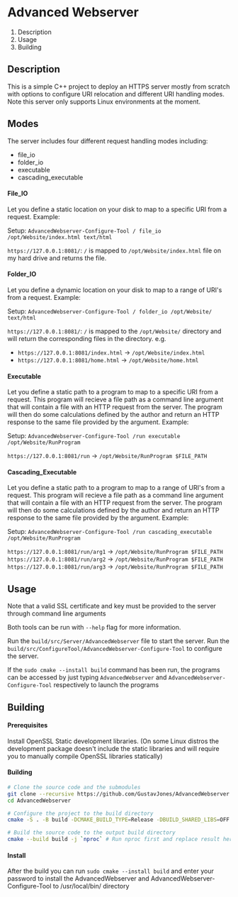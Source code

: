 # Advanced Webserver

1. Description
2. Usage
3. Building

## Description

This is a simple C++ project to deploy an HTTPS server mostly from scratch
with options to configure URI relocation and different URI handling modes.
Note this server only supports Linux environments at the moment.

## Modes

The server includes four different request handling modes including:

- file_io
- folder_io
- executable
- cascading_executable

#### File_IO

Let you define a static location on your disk to map to a specific URI from a request.
Example:

Setup: `AdvancedWebserver-Configure-Tool / file_io /opt/Website/index.html text/html`

`https://127.0.0.1:8081/`: `/` is mapped to `/opt/Website/index.html` file on my hard drive and returns the file.

#### Folder_IO

Let you define a dynamic location on your disk to map to a range of URI's from a request.
Example:

Setup: `AdvancedWebserver-Configure-Tool / folder_io /opt/Website/ text/html`

`https://127.0.0.1:8081/`: `/` is mapped to the `/opt/Website/` directory and will return the corresponding files in the directory.
e.g.

- `https://127.0.0.1:8081/index.html` -> `/opt/Website/index.html`
- `https://127.0.0.1:8081/home.html` -> `/opt/Website/home.html`

#### Executable

Let you define a static path to a program to map to a specific URI from a request.
This program will recieve a file path as a command line argument that will contain a
file with an HTTP request from the server. The program will then do some calculations defined
by the author and return an HTTP response to the same file provided by the argument.
Example:

Setup: `AdvancedWebserver-Configure-Tool /run executable /opt/Website/RunProgram`

`https://127.0.0.1:8081/run` -> `/opt/Website/RunProgram $FILE_PATH`

#### Cascading_Executable

Let you define a static path to a program to map to a range of URI's from a request.
This program will recieve a file path as a command line argument that will contain a
file with an HTTP request from the server. The program will then do some calculations defined
by the author and return an HTTP response to the same file provided by the argument.
Example:

Setup: `AdvancedWebserver-Configure-Tool /run cascading_executable /opt/Website/RunProgram`

`https://127.0.0.1:8081/run/arg1` -> `/opt/Website/RunProgram $FILE_PATH`
`https://127.0.0.1:8081/run/arg2` -> `/opt/Website/RunProgram $FILE_PATH`
`https://127.0.0.1:8081/run/arg3` -> `/opt/Website/RunProgram $FILE_PATH`

## Usage

Note that a valid SSL certificate and key must be provided
to the server through command line arguments

Both tools can be run with `--help` flag for more information.

Run the `build/src/Server/AdvancedWebserver` file to start the server.
Run the `build/src/ConfigureTool/AdvancedWebserver-Configure-Tool` to configure the server.

If the `sudo cmake --install build` command has been run, the programs can be accessed
by just typing `AdvancedWebserver` and `AdvancedWebserver-Configure-Tool` respectively to launch the programs

## Building

#### Prerequisites

Install OpenSSL Static development libraries.
(On some Linux distros the development package doesn't include the static libraries
and will require you to manually compile OpenSSL libraries statically)

#### Building

```bash
# Clone the source code and the submodules
git clone --recursive https://github.com/GustavJones/AdvancedWebserver.git
cd AdvancedWebserver

# Configure the project to the build directory
cmake -S . -B build -DCMAKE_BUILD_TYPE=Release -DBUILD_SHARED_LIBS=OFF

# Build the source code to the output build directory
cmake --build build -j `nproc` # Run nproc first and replace result here
```

#### Install

After the build you can run `sudo cmake --install build` and enter your password to install the AdvancedWebserver and AdvancedWebserver-Configure-Tool to /usr/local/bin/ directory
